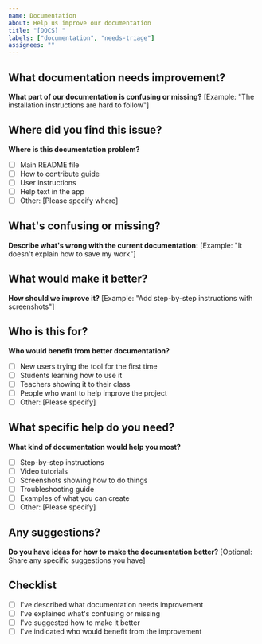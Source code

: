 ```yaml
---
name: Documentation
about: Help us improve our documentation
title: "[DOCS] "
labels: ["documentation", "needs-triage"]
assignees: ""
---
```


## What documentation needs improvement?

**What part of our documentation is confusing or missing?**
[Example: "The installation instructions are hard to follow"]

## Where did you find this issue?

**Where is this documentation problem?**

- [ ] Main README file
- [ ] How to contribute guide
- [ ] User instructions
- [ ] Help text in the app
- [ ] Other: [Please specify where]

## What's confusing or missing?

**Describe what's wrong with the current documentation:**
[Example: "It doesn't explain how to save my work"]

## What would make it better?

**How should we improve it?**
[Example: "Add step-by-step instructions with screenshots"]

## Who is this for?

**Who would benefit from better documentation?**

- [ ] New users trying the tool for the first time
- [ ] Students learning how to use it
- [ ] Teachers showing it to their class
- [ ] People who want to help improve the project
- [ ] Other: [Please specify]

## What specific help do you need?

**What kind of documentation would help you most?**

- [ ] Step-by-step instructions
- [ ] Video tutorials
- [ ] Screenshots showing how to do things
- [ ] Troubleshooting guide
- [ ] Examples of what you can create
- [ ] Other: [Please specify]

## Any suggestions?

**Do you have ideas for how to make the documentation better?**
[Optional: Share any specific suggestions you have]

## Checklist

- [ ] I've described what documentation needs improvement
- [ ] I've explained what's confusing or missing
- [ ] I've suggested how to make it better
- [ ] I've indicated who would benefit from the improvement
